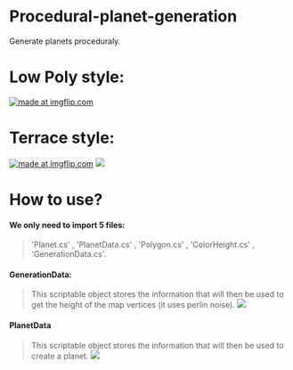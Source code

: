 # Procedural-planet-generation
Generate planets proceduraly.
# Low Poly style:
<a href="https://imgflip.com/gif/2crlvi"><img src="https://i.imgflip.com/2crlvi.gif" title="made at imgflip.com"/></a>

# Terrace style:
<a href="https://imgflip.com/gif/2crlff"><img src="https://i.imgflip.com/2crlff.gif" title="made at imgflip.com"/></a>
![](https://i.gyazo.com/e15d76e0091e84ada206e3a14787739b.gif)


# How to use?
#### We only need to **import 5 files**: 
> 'Planet.cs' , 'PlanetData.cs' , 'Polygon.cs' , 'ColorHeight.cs' , 'GenerationData.cs'.

#### GenerationData:
> This scriptable object stores the information that will then be used to get the height of the map vertices (it uses perlin noise).
> ![](https://i.gyazo.com/18a6e7d72de6d9383ae1c72503ba8d45.png)

#### PlanetData
> This scriptable object stores the information that will then be used to create a planet.
> ![](https://i.gyazo.com/fc828f1192b56b41dce73e9fcf1df70c.png)

